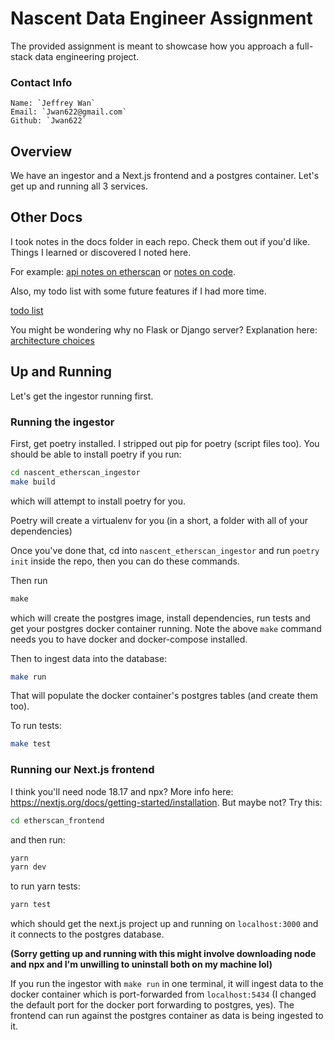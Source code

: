 # Nascent Data Engineer Assignment

The provided assignment is meant to showcase how you approach a full-stack data engineering project.

### Contact Info

```
Name: `Jeffrey Wan`
Email: `Jwan622@gmail.com`
Github: `Jwan622`
```

## Overview

We have an ingestor and a Next.js frontend and a postgres container. Let's get up and running all 3 services.

## Other Docs

I took notes in the docs folder in each repo. Check them out if you'd like. Things I learned or discovered I noted here.

For example: [api notes on etherscan](./docs/notes_api.md) or [notes on code](./docs/notes_code.md).

Also, my todo list with some future features if I had more time.

[todo list](./docs/notes_todo.md)

You might be wondering why no Flask or Django server? Explanation here:
[architecture choices](docs/notes_project_design.md)

## Up and Running

Let's get the ingestor running first.

### Running the ingestor

First, get poetry installed. I stripped out pip for poetry (script files too). You should be able to install poetry if you run:
```bash
cd nascent_etherscan_ingestor
make build
```

which will attempt to install poetry for you.

Poetry will create a virtualenv for you (in a short, a folder with all of your dependencies)

Once you've done that, cd into `nascent_etherscan_ingestor` and run `poetry init` inside the repo, then you can do these commands.

Then run
```md
make
```

which will create the postgres image, install dependencies, run tests and get your postgres docker container running. Note the above `make` command needs you to have docker and docker-compose installed. 

Then to ingest data into the database:

```bash
make run 
```

That will populate the docker container's postgres tables (and create them too).

To run tests:

```bash
make test
```

### Running our Next.js frontend

I think you'll need node 18.17 and npx? More info here: https://nextjs.org/docs/getting-started/installation. But maybe not? Try this:

```bash
cd etherscan_frontend
```

and then run:

```bash
yarn
yarn dev
```

to run yarn tests:

```bash
yarn test
```

which should get the next.js project up and running on `localhost:3000` and it connects to the postgres database.

**(Sorry getting up and running with this might involve downloading node and npx and I'm unwilling to uninstall both on my machine lol)**

If you run the ingestor with `make run` in one terminal, it will ingest data to the docker container which is port-forwarded from `localhost:5434` (I changed the default port for the docker port forwarding to postgres, yes). The frontend can run against the postgres container as data is being ingested to it.




